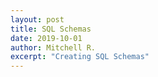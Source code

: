 ```yaml
---
layout: post
title: SQL Schemas
date: 2019-10-01
author: Mitchell R.
excerpt: "Creating SQL Schemas"
---
```

